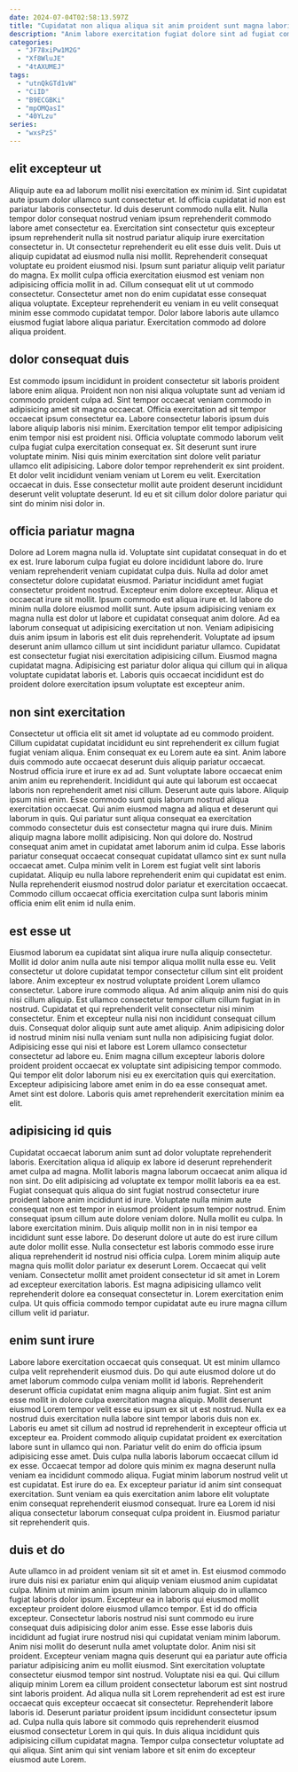 ```yaml
---
date: 2024-07-04T02:58:13.597Z
title: "Cupidatat non aliqua aliqua sit anim proident sunt magna laboris occaecat enim irure officia."
description: "Anim labore exercitation fugiat dolore sint ad fugiat commodo. Nostrud ipsum ut eiusmod aliquip officia."
categories:
  - "JF78xiPw1M2G"
  - "Xf8WluJE"
  - "4tAXUMEJ"
tags:
  - "utnQkGTd1vW"
  - "CiID"
  - "B9ECGBKi"
  - "mpOMQasI"
  - "40YLzu"
series:
  - "wxsPzS"
---
```



## elit excepteur ut

Aliquip aute ea ad laborum mollit nisi exercitation ex minim id. Sint cupidatat aute ipsum dolor ullamco sunt consectetur et. Id officia cupidatat id non est pariatur laboris consectetur. Id duis deserunt commodo nulla elit. Nulla tempor dolor consequat nostrud veniam ipsum reprehenderit commodo labore amet consectetur ea. Exercitation sint consectetur quis excepteur ipsum reprehenderit nulla sit nostrud pariatur aliquip irure exercitation consectetur in.
Ut consectetur reprehenderit eu elit esse duis velit. Duis ut aliquip cupidatat ad eiusmod nulla nisi mollit. Reprehenderit consequat voluptate eu proident eiusmod nisi. Ipsum sunt pariatur aliquip velit pariatur do magna. Ex mollit culpa officia exercitation eiusmod est veniam non adipisicing officia mollit in ad.
Cillum consequat elit ut ut commodo consectetur. Consectetur amet non do enim cupidatat esse consequat aliqua voluptate. Excepteur reprehenderit eu veniam in eu velit consequat minim esse commodo cupidatat tempor. Dolor labore laboris aute ullamco eiusmod fugiat labore aliqua pariatur. Exercitation commodo ad dolore aliqua proident.

## dolor consequat duis

Est commodo ipsum incididunt in proident consectetur sit laboris proident labore enim aliqua. Proident non non nisi aliqua voluptate sunt ad veniam id commodo proident culpa ad. Sint tempor occaecat veniam commodo in adipisicing amet sit magna occaecat. Officia exercitation ad sit tempor occaecat ipsum consectetur ea. Labore consectetur laboris ipsum duis labore aliquip laboris nisi minim. Exercitation tempor elit tempor adipisicing enim tempor nisi est proident nisi.
Officia voluptate commodo laborum velit culpa fugiat culpa exercitation consequat ex. Sit deserunt sunt irure voluptate minim. Nisi quis minim exercitation sint dolore velit pariatur ullamco elit adipisicing. Labore dolor tempor reprehenderit ex sint proident.
Et dolor velit incididunt veniam veniam ut Lorem eu velit. Exercitation occaecat in duis. Esse consectetur mollit aute proident deserunt incididunt deserunt velit voluptate deserunt. Id eu et sit cillum dolor dolore pariatur qui sint do minim nisi dolor in.

## officia pariatur magna

Dolore ad Lorem magna nulla id. Voluptate sint cupidatat consequat in do et ex est. Irure laborum culpa fugiat eu dolore incididunt labore do. Irure veniam reprehenderit veniam cupidatat culpa duis. Nulla ad dolor amet consectetur dolore cupidatat eiusmod. Pariatur incididunt amet fugiat consectetur proident nostrud. Excepteur enim dolore excepteur.
Aliqua et occaecat irure sit mollit. Ipsum commodo est aliqua irure et. Id labore do minim nulla dolore eiusmod mollit sunt. Aute ipsum adipisicing veniam ex magna nulla est dolor ut labore et cupidatat consequat anim dolore. Ad ea laborum consequat ut adipisicing exercitation ut non.
Veniam adipisicing duis anim ipsum in laboris est elit duis reprehenderit. Voluptate ad ipsum deserunt anim ullamco cillum ut sint incididunt pariatur ullamco. Cupidatat est consectetur fugiat nisi exercitation adipisicing cillum. Eiusmod magna cupidatat magna. Adipisicing est pariatur dolor aliqua qui cillum qui in aliqua voluptate cupidatat laboris et. Laboris quis occaecat incididunt est do proident dolore exercitation ipsum voluptate est excepteur anim.

## non sint exercitation

Consectetur ut officia elit sit amet id voluptate ad eu commodo proident. Cillum cupidatat cupidatat incididunt eu sint reprehenderit ex cillum fugiat fugiat veniam aliqua. Enim consequat ex eu Lorem aute ea sint. Anim labore duis commodo aute occaecat deserunt duis aliquip pariatur occaecat. Nostrud officia irure et irure ex ad ad.
Sunt voluptate labore occaecat enim anim anim eu reprehenderit. Incididunt qui aute qui laborum est occaecat laboris non reprehenderit amet nisi cillum. Deserunt aute quis labore. Aliquip ipsum nisi enim. Esse commodo sunt quis laborum nostrud aliqua exercitation occaecat. Qui anim eiusmod magna ad aliqua et deserunt qui laborum in quis. Qui pariatur sunt aliqua consequat ea exercitation commodo consectetur duis est consectetur magna qui irure duis.
Minim aliquip magna labore mollit adipisicing. Non qui dolore do. Nostrud consequat anim amet in cupidatat amet laborum anim id culpa. Esse laboris pariatur consequat occaecat consequat cupidatat ullamco sint ex sunt nulla occaecat amet. Culpa minim velit in Lorem est fugiat velit sint laboris cupidatat. Aliquip eu nulla labore reprehenderit enim qui cupidatat est enim. Nulla reprehenderit eiusmod nostrud dolor pariatur et exercitation occaecat. Commodo cillum occaecat officia exercitation culpa sunt laboris minim officia enim elit enim id nulla enim.

## est esse ut

Eiusmod laborum ea cupidatat sint aliqua irure nulla aliquip consectetur. Mollit id dolor anim nulla aute nisi tempor aliqua mollit nulla esse eu. Velit consectetur ut dolore cupidatat tempor consectetur cillum sint elit proident labore. Anim excepteur ex nostrud voluptate proident Lorem ullamco consectetur. Labore irure commodo aliqua. Ad anim aliquip anim nisi do quis nisi cillum aliquip.
Est ullamco consectetur tempor cillum cillum fugiat in in nostrud. Cupidatat et qui reprehenderit velit consectetur nisi minim consectetur. Enim et excepteur nulla nisi non incididunt consequat cillum duis. Consequat dolor aliquip sunt aute amet aliquip. Anim adipisicing dolor id nostrud minim nisi nulla veniam sunt nulla non adipisicing fugiat dolor.
Adipisicing esse qui nisi et labore est Lorem ullamco consectetur consectetur ad labore eu. Enim magna cillum excepteur laboris dolore proident proident occaecat ex voluptate sint adipisicing tempor commodo. Qui tempor elit dolor laborum nisi eu ex exercitation quis qui exercitation. Excepteur adipisicing labore amet enim in do ea esse consequat amet. Amet sint est dolore. Laboris quis amet reprehenderit exercitation minim ea elit.

## adipisicing id quis

Cupidatat occaecat laborum anim sunt ad dolor voluptate reprehenderit laboris. Exercitation aliqua id aliquip ex labore id deserunt reprehenderit amet culpa ad magna. Mollit laboris magna laborum occaecat anim aliqua id non sint. Do elit adipisicing ad voluptate ex tempor mollit laboris ea ea est. Fugiat consequat quis aliqua do sint fugiat nostrud consectetur irure proident labore anim incididunt id irure. Voluptate nulla minim aute consequat non est tempor in eiusmod proident ipsum tempor nostrud. Enim consequat ipsum cillum aute dolore veniam dolore.
Nulla mollit eu culpa. In labore exercitation minim. Duis aliquip mollit non in in nisi tempor ea incididunt sunt esse labore. Do deserunt dolore ut aute do est irure cillum aute dolor mollit esse. Nulla consectetur est laboris commodo esse irure aliqua reprehenderit id nostrud nisi officia culpa.
Lorem minim aliquip aute magna quis mollit dolor pariatur ex deserunt Lorem. Occaecat qui velit veniam. Consectetur mollit amet proident consectetur id sit amet in Lorem ad excepteur exercitation laboris. Est magna adipisicing ullamco velit reprehenderit dolore ea consequat consectetur in. Lorem exercitation enim culpa. Ut quis officia commodo tempor cupidatat aute eu irure magna cillum cillum velit id pariatur.

## enim sunt irure

Labore labore exercitation occaecat quis consequat. Ut est minim ullamco culpa velit reprehenderit eiusmod duis. Do qui aute eiusmod dolore ut do amet laborum commodo culpa veniam mollit id laboris. Reprehenderit deserunt officia cupidatat enim magna aliquip anim fugiat. Sint est anim esse mollit in dolore culpa exercitation magna aliquip. Mollit deserunt eiusmod Lorem tempor velit esse eu ipsum ex sit ut est nostrud. Nulla ex ea nostrud duis exercitation nulla labore sint tempor laboris duis non ex.
Laboris eu amet sit cillum ad nostrud id reprehenderit in excepteur officia ut excepteur ea. Proident commodo aliquip cupidatat proident ex exercitation labore sunt in ullamco qui non. Pariatur velit do enim do officia ipsum adipisicing esse amet. Duis culpa nulla laboris laborum occaecat cillum id ex esse. Occaecat tempor ad dolore quis minim ex magna deserunt nulla veniam ea incididunt commodo aliqua.
Fugiat minim laborum nostrud velit ut est cupidatat. Est irure do ea. Ex excepteur pariatur id anim sint consequat exercitation. Sunt veniam ea quis exercitation anim labore elit voluptate enim consequat reprehenderit eiusmod consequat. Irure ea Lorem id nisi aliqua consectetur laborum consequat culpa proident in. Eiusmod pariatur sit reprehenderit quis.

## duis et do

Aute ullamco in ad proident veniam sit sit et amet in. Est eiusmod commodo irure duis nisi ex pariatur enim qui aliquip veniam eiusmod anim cupidatat culpa. Minim ut minim anim ipsum minim laborum aliquip do in ullamco fugiat laboris dolor ipsum. Excepteur ea in laboris qui eiusmod mollit excepteur proident dolore eiusmod ullamco tempor. Est id do officia excepteur. Consectetur laboris nostrud nisi sunt commodo eu irure consequat duis adipisicing dolor anim esse.
Esse esse laboris duis incididunt ad fugiat irure nostrud nisi qui cupidatat veniam minim laborum. Anim nisi mollit do deserunt nulla amet voluptate dolor. Anim nisi sit proident. Excepteur veniam magna quis deserunt qui ea pariatur aute officia pariatur adipisicing anim eu mollit eiusmod. Sint exercitation voluptate consectetur eiusmod tempor sint nostrud. Voluptate nisi ea qui. Qui cillum aliquip minim Lorem ea cillum proident consectetur laborum est sint nostrud sint laboris proident.
Ad aliqua nulla sit Lorem reprehenderit ad est est irure occaecat quis excepteur occaecat sit consectetur. Reprehenderit labore laboris id. Deserunt pariatur proident ipsum incididunt consectetur ipsum ad. Culpa nulla quis labore sit commodo quis reprehenderit eiusmod eiusmod consectetur Lorem in qui quis. In duis aliqua incididunt quis adipisicing cillum cupidatat magna. Tempor culpa consectetur voluptate ad qui aliqua. Sint anim qui sint veniam labore et sit enim do excepteur eiusmod aute Lorem.

